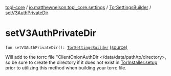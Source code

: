 [topl-core](../../index.md) / [io.matthewnelson.topl_core.settings](../index.md) / [TorSettingsBuilder](index.md) / [setV3AuthPrivateDir](./set-v3-auth-private-dir.md)

# setV3AuthPrivateDir

`fun setV3AuthPrivateDir(): `[`TorSettingsBuilder`](index.md) [(source)](https://github.com/05nelsonm/TorOnionProxyLibrary-Android/blob/master/topl-core/src/main/java/io/matthewnelson/topl_core/settings/TorSettingsBuilder.kt#L730)

Will add to the torrc file "ClientOnionAuthDir &lt;/data/data/path/to/directory&gt;, so
be sure to create the directory if it does not exist in [TorInstaller.setup](../../io.matthewnelson.topl_core.util/-tor-installer/setup.md) prior
to utilizing this method when building your torrc file.

